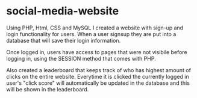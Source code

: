 # social-media-website

Using PHP, Html, CSS and MySQL I created a website with sign-up and login functionality for users. When a user signsup they are put into a database that will save 
their login information.

Once logged in, users have access to pages that were not visibile before logging in, using the SESSION method that comes with PHP.

Also created a leaderboard that keeps track of who has highest amount of clicks on the entire website. Everytime it is clicked the currently logged in user's 
"click score" will automatically be updated in the database and this will be shown in the leaderboard.
